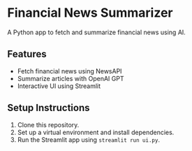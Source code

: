 # Financial News Summarizer
A Python app to fetch and summarize financial news using AI.

## Features
- Fetch financial news using NewsAPI
- Summarize articles with OpenAI GPT
- Interactive UI using Streamlit

## Setup Instructions
1. Clone this repository.
2. Set up a virtual environment and install dependencies.
3. Run the Streamlit app using `streamlit run ui.py`.
